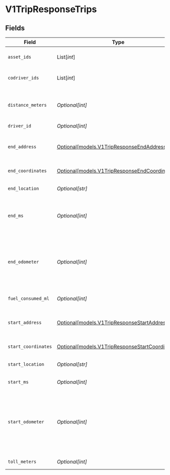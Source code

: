 # V1TripResponseTrips


## Fields

| Field                                                                                                                                                                                                                  | Type                                                                                                                                                                                                                   | Required                                                                                                                                                                                                               | Description                                                                                                                                                                                                            | Example                                                                                                                                                                                                                |
| ---------------------------------------------------------------------------------------------------------------------------------------------------------------------------------------------------------------------- | ---------------------------------------------------------------------------------------------------------------------------------------------------------------------------------------------------------------------- | ---------------------------------------------------------------------------------------------------------------------------------------------------------------------------------------------------------------------- | ---------------------------------------------------------------------------------------------------------------------------------------------------------------------------------------------------------------------- | ---------------------------------------------------------------------------------------------------------------------------------------------------------------------------------------------------------------------- |
| `asset_ids`                                                                                                                                                                                                            | List[*int*]                                                                                                                                                                                                            | :heavy_minus_sign:                                                                                                                                                                                                     | List of associated asset IDs                                                                                                                                                                                           | [<br/>122<br/>]                                                                                                                                                                                                        |
| `codriver_ids`                                                                                                                                                                                                         | List[*int*]                                                                                                                                                                                                            | :heavy_minus_sign:                                                                                                                                                                                                     | List of codriver IDs                                                                                                                                                                                                   | [<br/>122<br/>]                                                                                                                                                                                                        |
| `distance_meters`                                                                                                                                                                                                      | *Optional[int]*                                                                                                                                                                                                        | :heavy_minus_sign:                                                                                                                                                                                                     | Length of the trip in meters. This value is calculated from the GPS data collected by the Samsara Vehicle Gateway.                                                                                                     | 2500                                                                                                                                                                                                                   |
| `driver_id`                                                                                                                                                                                                            | *Optional[int]*                                                                                                                                                                                                        | :heavy_minus_sign:                                                                                                                                                                                                     | ID of the driver.                                                                                                                                                                                                      | 719                                                                                                                                                                                                                    |
| `end_address`                                                                                                                                                                                                          | [Optional[models.V1TripResponseEndAddress]](../models/v1tripresponseendaddress.md)                                                                                                                                     | :heavy_minus_sign:                                                                                                                                                                                                     | Text representation of nearest identifiable location to the end (latitude, longitude) coordinates.                                                                                                                     |                                                                                                                                                                                                                        |
| `end_coordinates`                                                                                                                                                                                                      | [Optional[models.V1TripResponseEndCoordinates]](../models/v1tripresponseendcoordinates.md)                                                                                                                             | :heavy_minus_sign:                                                                                                                                                                                                     | End (latitude, longitude) in decimal degrees.                                                                                                                                                                          |                                                                                                                                                                                                                        |
| `end_location`                                                                                                                                                                                                         | *Optional[str]*                                                                                                                                                                                                        | :heavy_minus_sign:                                                                                                                                                                                                     | Geocoded street address of start (latitude, longitude) coordinates.                                                                                                                                                    | 571 S Lake Ave, Pasadena, CA 91101                                                                                                                                                                                     |
| `end_ms`                                                                                                                                                                                                               | *Optional[int]*                                                                                                                                                                                                        | :heavy_minus_sign:                                                                                                                                                                                                     | End of the trip in UNIX milliseconds. Ongoing trips are indicated by an endMs value of 9223372036854775807.                                                                                                            | 1462881998034                                                                                                                                                                                                          |
| `end_odometer`                                                                                                                                                                                                         | *Optional[int]*                                                                                                                                                                                                        | :heavy_minus_sign:                                                                                                                                                                                                     | Odometer reading (in meters) at the end of the trip. This is read from the vehicle's on-board diagnostics. If Samsara cannot read the vehicle's odometer values from on-board diagnostics, this value will be 0.       | 210430500                                                                                                                                                                                                              |
| `fuel_consumed_ml`                                                                                                                                                                                                     | *Optional[int]*                                                                                                                                                                                                        | :heavy_minus_sign:                                                                                                                                                                                                     | Amount in milliliters of fuel consumed on this trip.                                                                                                                                                                   | 75700                                                                                                                                                                                                                  |
| `start_address`                                                                                                                                                                                                        | [Optional[models.V1TripResponseStartAddress]](../models/v1tripresponsestartaddress.md)                                                                                                                                 | :heavy_minus_sign:                                                                                                                                                                                                     | Text representation of nearest identifiable location to the start (latitude, longitude) coordinates.                                                                                                                   |                                                                                                                                                                                                                        |
| `start_coordinates`                                                                                                                                                                                                    | [Optional[models.V1TripResponseStartCoordinates]](../models/v1tripresponsestartcoordinates.md)                                                                                                                         | :heavy_minus_sign:                                                                                                                                                                                                     | Start (latitude, longitude) in decimal degrees.                                                                                                                                                                        |                                                                                                                                                                                                                        |
| `start_location`                                                                                                                                                                                                       | *Optional[str]*                                                                                                                                                                                                        | :heavy_minus_sign:                                                                                                                                                                                                     | Geocoded street address of start (latitude, longitude) coordinates.                                                                                                                                                    | 16 N Fair Oaks Ave, Pasadena, CA 91103                                                                                                                                                                                 |
| `start_ms`                                                                                                                                                                                                             | *Optional[int]*                                                                                                                                                                                                        | :heavy_minus_sign:                                                                                                                                                                                                     | Beginning of the trip in UNIX milliseconds.                                                                                                                                                                            | 1462878398034                                                                                                                                                                                                          |
| `start_odometer`                                                                                                                                                                                                       | *Optional[int]*                                                                                                                                                                                                        | :heavy_minus_sign:                                                                                                                                                                                                     | Odometer reading (in meters) at the beginning of the trip. This is read from the vehicle's on-board diagnostics. If Samsara cannot read the vehicle's odometer values from on-board diagnostics, this value will be 0. | 210430450                                                                                                                                                                                                              |
| `toll_meters`                                                                                                                                                                                                          | *Optional[int]*                                                                                                                                                                                                        | :heavy_minus_sign:                                                                                                                                                                                                     | Length in meters trip spent on toll roads.                                                                                                                                                                             | 32000                                                                                                                                                                                                                  |
